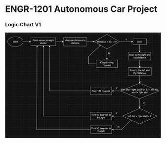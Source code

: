 # ENGR-1201 Autonomous Car Project
### Logic Chart V1
![alt text](https://github.com/CryogenicFreeze/ENGR-1201-Project/blob/main/Documentation/Photos/Logic.png?raw=true)
